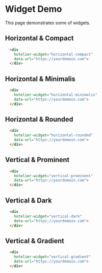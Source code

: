 # Widget Demo

This page demonstrates some of widgets.

## Horizontal & Compact

```html
  <div 
    hotelier-widget="horizontal-compact" 
    data-url="https://yourdomain.com">
  </div>
```

<div hotelier-widget="horizontal-compact" data-url="https://yourdomain.com"></div>

## Horizontal & Minimalis

```html
  <div 
    hotelier-widget="horizontal-minimalis" 
    data-url="https://yourdomain.com">
  </div>
```
<div hotelier-widget="horizontal-minimalis" data-url="https://yourdomain.com"></div>

## Horizontal & Rounded

```html
  <div 
    hotelier-widget="horizontal-rounded" 
    data-url="https://yourdomain.com">
  </div>
```
<div hotelier-widget="horizontal-rounded" data-url="https://yourdomain.com"></div>

## Vertical & Prominent

```html
  <div 
    hotelier-widget="vertical-prominent" 
    data-url="https://yourdomain.com">
  </div>
```
<div hotelier-widget="vertical-prominent" data-url="https://yourdomain.com"></div>

## Vertical & Dark

```html
  <div 
    hotelier-widget="vertical-dark" 
    data-url="https://yourdomain.com">
  </div>
```
<div hotelier-widget="vertical-dark" data-url="https://yourdomain.com"></div>

## Vertical & Gradient

```html
  <div
    hotelier-widget="vertical-gradient" 
    data-url="https://yourdomain.com">
  </div>
```
<div hotelier-widget="vertical-gradient" data-url="https://yourdomain.com"></div>
